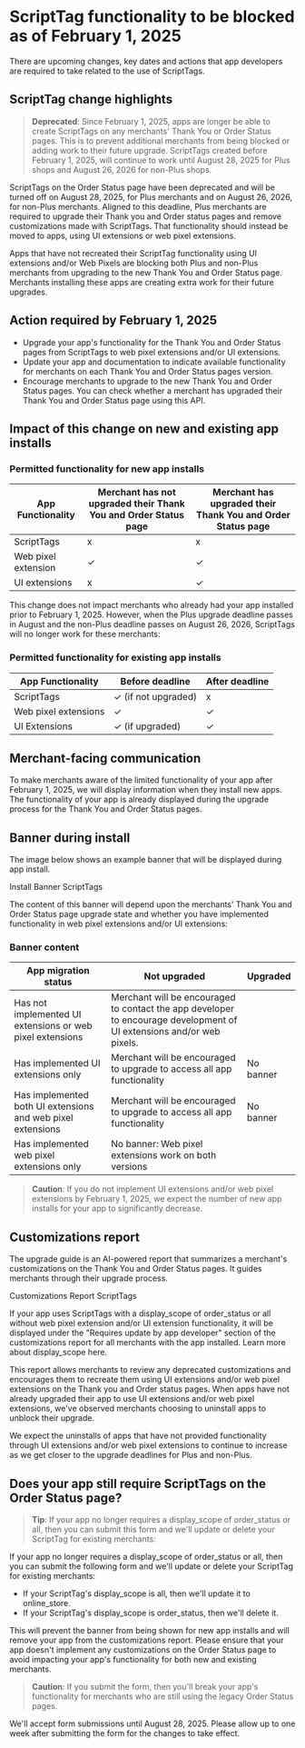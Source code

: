 # ScriptTag functionality to be blocked as of February 1, 2025

There are upcoming changes, key dates and actions that app developers are required to take related to the use of ScriptTags.

## ScriptTag change highlights

> **Deprecated**: Since February 1, 2025, apps are longer be able to create ScriptTags on any merchants' Thank You or Order Status pages. This is to prevent additional merchants from being blocked or adding work to their future upgrade. ScriptTags created before February 1, 2025, will continue to work until August 28, 2025 for Plus shops and August 26, 2026 for non-Plus shops.

ScriptTags on the Order Status page have been deprecated and will be turned off on August 28, 2025, for Plus merchants and on August 26, 2026, for non-Plus merchants. Aligned to this deadline, Plus merchants are required to upgrade their Thank you and Order status pages and remove customizations made with ScriptTags. That functionality should instead be moved to apps, using UI extensions or web pixel extensions.

Apps that have not recreated their ScriptTag functionality using UI extensions and/or Web Pixels are blocking both Plus and non-Plus merchants from upgrading to the new Thank You and Order Status page. Merchants installing these apps are creating extra work for their future upgrades.

## Action required by February 1, 2025

- Upgrade your app's functionality for the Thank You and Order Status pages from ScriptTags to web pixel extensions and/or UI extensions.
- Update your app and documentation to indicate available functionality for merchants on each Thank You and Order Status pages version.
- Encourage merchants to upgrade to the new Thank You and Order Status pages. You can check whether a merchant has upgraded their Thank You and Order Status page using this API.

## Impact of this change on new and existing app installs

### Permitted functionality for new app installs

| App Functionality | Merchant has not upgraded their Thank You and Order Status page | Merchant has upgraded their Thank You and Order Status page |
|-------------------|----------------------------------------------------------------|-------------------------------------------------------------|
| ScriptTags | x | x |
| Web pixel extension | ✓ | ✓ |
| UI extensions | x | ✓ |

This change does not impact merchants who already had your app installed prior to February 1, 2025. However, when the Plus upgrade deadline passes in August and the non-Plus deadline passes on August 26, 2026, ScriptTags will no longer work for these merchants:

### Permitted functionality for existing app installs

| App Functionality | Before deadline | After deadline |
|-------------------|----------------|----------------|
| ScriptTags | ✓ (if not upgraded) | x |
| Web pixel extensions | ✓ | ✓ |
| UI Extensions | ✓ (if upgraded) | ✓ |

## Merchant-facing communication

To make merchants aware of the limited functionality of your app after February 1, 2025, we will display information when they install new apps. The functionality of your app is already displayed during the upgrade process for the Thank You and Order Status pages.

## Banner during install

The image below shows an example banner that will be displayed during app install.

Install Banner ScriptTags

The content of this banner will depend upon the merchants' Thank You and Order Status page upgrade state and whether you have implemented functionality in web pixel extensions and/or UI extensions:

### Banner content

| App migration status | Not upgraded | Upgraded |
|---------------------|--------------|----------|
| Has not implemented UI extensions or web pixel extensions | Merchant will be encouraged to contact the app developer to encourage development of UI extensions and/or web pixels. | |
| Has implemented UI extensions only | Merchant will be encouraged to upgrade to access all app functionality | No banner |
| Has implemented both UI extensions and web pixel extensions | Merchant will be encouraged to upgrade to access all app functionality | No banner |
| Has implemented web pixel extensions only | No banner: Web pixel extensions work on both versions | |

> **Caution**: If you do not implement UI extensions and/or web pixel extensions by February 1, 2025, we expect the number of new app installs for your app to significantly decrease.

## Customizations report

The upgrade guide is an AI-powered report that summarizes a merchant's customizations on the Thank You and Order Status pages. It guides merchants through their upgrade process.

Customizations Report ScriptTags

If your app uses ScriptTags with a display_scope of order_status or all without web pixel extension and/or UI extension functionality, it will be displayed under the "Requires update by app developer" section of the customizations report for all merchants with the app installed. Learn more about display_scope here.

This report allows merchants to review any deprecated customizations and encourages them to recreate them using UI extensions and/or web pixel extensions on the Thank you and Order status pages. When apps have not already upgraded their app to use UI extensions and/or web pixel extensions, we've observed merchants choosing to uninstall apps to unblock their upgrade.

We expect the uninstalls of apps that have not provided functionality through UI extensions and/or web pixel extensions to continue to increase as we get closer to the upgrade deadlines for Plus and non-Plus.

## Does your app still require ScriptTags on the Order Status page?

> **Tip**: If your app no longer requires a display_scope of order_status or all, then you can submit this form and we'll update or delete your ScriptTag for existing merchants:

If your app no longer requires a display_scope of order_status or all, then you can submit the following form and we'll update or delete your ScriptTag for existing merchants:

- If your ScriptTag's display_scope is all, then we'll update it to online_store.
- If your ScriptTag's display_scope is order_status, then we'll delete it.

This will prevent the banner from being shown for new app installs and will remove your app from the customizations report. Please ensure that your app doesn't implement any customizations on the Order Status page to avoid impacting your app's functionality for both new and existing merchants.

> **Caution**: If you submit the form, then you'll break your app's functionality for merchants who are still using the legacy Order Status pages.

We'll accept form submissions until August 28, 2025. Please allow up to one week after submitting the form for the changes to take effect.
